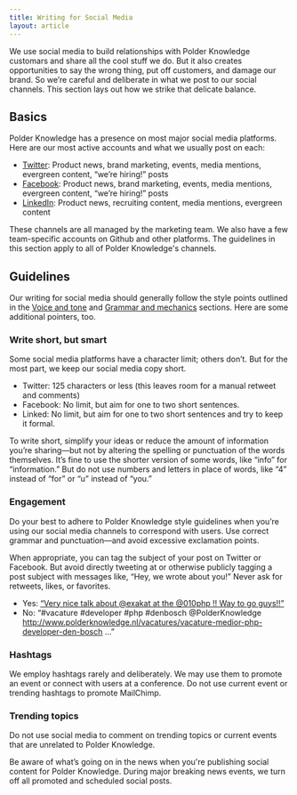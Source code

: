 ```yaml
---
title: Writing for Social Media
layout: article
---
```


We use social media to build relationships with Polder Knowledge customars and share all the cool stuff we do. But it also creates opportunities to say the wrong thing, put off customers, and damage our brand. So we’re careful and deliberate in what we post to our social channels. This section lays out how we strike that delicate balance.

## Basics

Polder Knowledge has a presence on most major social media platforms. Here are our most active accounts and what we usually post on each:

- [Twitter](http://twitter.com/PolderKnowledge): Product news, brand marketing, events, media mentions, evergreen content, “we’re hiring!” posts
- [Facebook](http://facebook.com/PolderKnowledge): Product news, brand marketing, events, media mentions, evergreen content,  “we’re hiring!” posts
- [LinkedIn](https://www.linkedin.com/company/polder-knowledge): Product news, recruiting content, media mentions, evergreen content

These channels are all managed by the marketing team. We also have a few team-specific accounts on Github and other platforms. The guidelines in this section apply to all of Polder Knowledge's channels.

## Guidelines

Our writing for social media should generally follow the style points outlined in the [Voice and tone](/02-voice-and-tone.html.md) and [Grammar and mechanics](/04-grammar-and-mechanics.html.md) sections. Here are some additional pointers, too.

### Write short, but smart

Some social media platforms have a character limit; others don’t. But for the most part, we keep our social media copy short.

- Twitter: 125 characters or less (this leaves room for a manual retweet and comments)
- Facebook: No limit, but aim for one to two short sentences.
- Linked: No limit, but aim for one to two short sentences and try to keep it formal.


To write short, simplify your ideas or reduce the amount of information you’re sharing—but not by altering the spelling or punctuation of the words themselves. It’s fine to use the shorter version of some words, like “info” for “information.” But do not use numbers and letters in place of words, like “4” instead of “for” or “u” instead of “you.”

### Engagement

Do your best to adhere to Polder Knowledge style guidelines when you’re using our social media channels to correspond with users. Use correct grammar and punctuation—and avoid excessive exclamation points.

When appropriate, you can tag the subject of your post on Twitter or Facebook. But avoid directly tweeting at or otherwise publicly tagging a post subject with messages like, “Hey, we wrote about you!” Never ask for retweets, likes, or favorites.

- Yes: [“Very nice talk about @exakat at the @010php !!  Way to go guys!!”](https://twitter.com/PolderKnowledge/status/652199287414239233)
- No: “#vacature #developer #php #denbosch @PolderKnowledge  http://www.polderknowledge.nl/vacatures/vacature-medior-php-developer-den-bosch …”

### Hashtags

We employ hashtags rarely and deliberately. We may use them to promote an event or connect with users at a conference. Do not use current event or trending hashtags to promote MailChimp.

### Trending topics

Do not use social media to comment on trending topics or current events that are unrelated to Polder Knowledge.

Be aware of what’s going on in the news when you're publishing social content for Polder Knowledge. During major breaking news events, we turn off all promoted and scheduled social posts.

